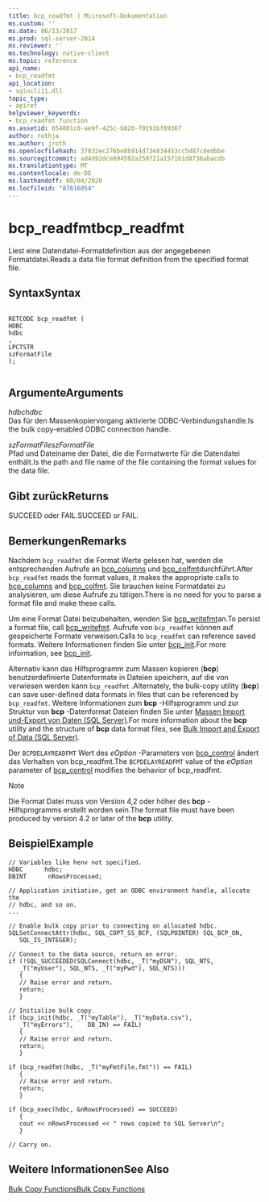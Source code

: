 ```yaml
---
title: bcp_readfmt | Microsoft-Dokumentation
ms.custom: ''
ms.date: 06/13/2017
ms.prod: sql-server-2014
ms.reviewer: ''
ms.technology: native-client
ms.topic: reference
api_name:
- bcp_readfmt
api_location:
- sqlncli11.dll
topic_type:
- apiref
helpviewer_keywords:
- bcp_readfmt function
ms.assetid: 654001c8-ae9f-425c-b820-f0191bf89367
author: rothja
ms.author: jroth
ms.openlocfilehash: 37032ec276be8b914d73e834453cc5d87cdedbbe
ms.sourcegitcommit: ad4d92dce894592a259721a1571b1d8736abacdb
ms.translationtype: MT
ms.contentlocale: de-DE
ms.lasthandoff: 08/04/2020
ms.locfileid: "87616054"
---
```

# <a name="bcp_readfmt"></a><span data-ttu-id="48a44-102">bcp_readfmt</span><span class="sxs-lookup"><span data-stu-id="48a44-102">bcp_readfmt</span></span>
  <span data-ttu-id="48a44-103">Liest eine Datendatei-Formatdefinition aus der angegebenen Formatdatei.</span><span class="sxs-lookup"><span data-stu-id="48a44-103">Reads a data file format definition from the specified format file.</span></span>  
  
## <a name="syntax"></a><span data-ttu-id="48a44-104">Syntax</span><span class="sxs-lookup"><span data-stu-id="48a44-104">Syntax</span></span>  
  
```  
  
RETCODE bcp_readfmt (  
HDBC   
hdbc  
,  
LPCTSTR   
szFormatFile  
);  
  
```  
  
## <a name="arguments"></a><span data-ttu-id="48a44-105">Argumente</span><span class="sxs-lookup"><span data-stu-id="48a44-105">Arguments</span></span>  
 <span data-ttu-id="48a44-106">*hdbc*</span><span class="sxs-lookup"><span data-stu-id="48a44-106">*hdbc*</span></span>  
 <span data-ttu-id="48a44-107">Das für den Massenkopiervorgang aktivierte ODBC-Verbindungshandle.</span><span class="sxs-lookup"><span data-stu-id="48a44-107">Is the bulk copy-enabled ODBC connection handle.</span></span>  
  
 <span data-ttu-id="48a44-108">*szFormatFile*</span><span class="sxs-lookup"><span data-stu-id="48a44-108">*szFormatFile*</span></span>  
 <span data-ttu-id="48a44-109">Pfad und Dateiname der Datei, die die Formatwerte für die Datendatei enthält.</span><span class="sxs-lookup"><span data-stu-id="48a44-109">Is the path and file name of the file containing the format values for the data file.</span></span>  
  
## <a name="returns"></a><span data-ttu-id="48a44-110">Gibt zurück</span><span class="sxs-lookup"><span data-stu-id="48a44-110">Returns</span></span>  
 <span data-ttu-id="48a44-111">SUCCEED oder FAIL.</span><span class="sxs-lookup"><span data-stu-id="48a44-111">SUCCEED or FAIL.</span></span>  
  
## <a name="remarks"></a><span data-ttu-id="48a44-112">Bemerkungen</span><span class="sxs-lookup"><span data-stu-id="48a44-112">Remarks</span></span>  
 <span data-ttu-id="48a44-113">Nachdem `bcp_readfmt` die Format Werte gelesen hat, werden die entsprechenden Aufrufe an [bcp_columns](bcp-columns.md) und [bcp_colfmt](bcp-colfmt.md)durchführt.</span><span class="sxs-lookup"><span data-stu-id="48a44-113">After `bcp_readfmt` reads the format values, it makes the appropriate calls to [bcp_columns](bcp-columns.md) and [bcp_colfmt](bcp-colfmt.md).</span></span> <span data-ttu-id="48a44-114">Sie brauchen keine Formatdatei zu analysieren, um diese Aufrufe zu tätigen.</span><span class="sxs-lookup"><span data-stu-id="48a44-114">There is no need for you to parse a format file and make these calls.</span></span>  
  
 <span data-ttu-id="48a44-115">Um eine Format Datei beizubehalten, wenden Sie [bcp_writefmt](bcp-writefmt.md)an.</span><span class="sxs-lookup"><span data-stu-id="48a44-115">To persist a format file, call [bcp_writefmt](bcp-writefmt.md).</span></span> <span data-ttu-id="48a44-116">Aufrufe von `bcp_readfmt` können auf gespeicherte Formate verweisen.</span><span class="sxs-lookup"><span data-stu-id="48a44-116">Calls to `bcp_readfmt` can reference saved formats.</span></span> <span data-ttu-id="48a44-117">Weitere Informationen finden Sie unter [bcp_init](bcp-init.md).</span><span class="sxs-lookup"><span data-stu-id="48a44-117">For more information, see [bcp_init](bcp-init.md).</span></span>  
  
 <span data-ttu-id="48a44-118">Alternativ kann das Hilfsprogramm zum Massen kopieren (**bcp**) benutzerdefinierte Datenformate in Dateien speichern, auf die von verwiesen werden kann `bcp_readfmt` .</span><span class="sxs-lookup"><span data-stu-id="48a44-118">Alternately, the bulk-copy utility (**bcp**) can save user-defined data formats in files that can be referenced by `bcp_readfmt`.</span></span> <span data-ttu-id="48a44-119">Weitere Informationen zum **bcp** -Hilfsprogramm und zur Struktur von **bcp** -Datenformat Dateien finden Sie unter [Massen Import und-Export von Daten &#40;SQL Server&#41;](../import-export/bulk-import-and-export-of-data-sql-server.md).</span><span class="sxs-lookup"><span data-stu-id="48a44-119">For more information about the **bcp** utility and the structure of **bcp** data format files, see [Bulk Import and Export of Data &#40;SQL Server&#41;](../import-export/bulk-import-and-export-of-data-sql-server.md).</span></span>  
  
 <span data-ttu-id="48a44-120">Der `BCPDELAYREADFMT` Wert des *eOption* -Parameters von [bcp_control](bcp-control.md) ändert das Verhalten von bcp_readfmt.</span><span class="sxs-lookup"><span data-stu-id="48a44-120">The `BCPDELAYREADFMT` value of the *eOption* parameter of [bcp_control](bcp-control.md) modifies the behavior of bcp_readfmt.</span></span>  
  
> [!NOTE]  
>  <span data-ttu-id="48a44-121">Die Format Datei muss von Version 4,2 oder höher des **bcp** -Hilfsprogramms erstellt worden sein.</span><span class="sxs-lookup"><span data-stu-id="48a44-121">The format file must have been produced by version 4.2 or later of the **bcp** utility.</span></span>  
  
## <a name="example"></a><span data-ttu-id="48a44-122">Beispiel</span><span class="sxs-lookup"><span data-stu-id="48a44-122">Example</span></span>  
  
```  
// Variables like henv not specified.  
HDBC      hdbc;  
DBINT      nRowsProcessed;  
  
// Application initiation, get an ODBC environment handle, allocate the  
// hdbc, and so on.  
...   
  
// Enable bulk copy prior to connecting on allocated hdbc.  
SQLSetConnectAttr(hdbc, SQL_COPT_SS_BCP, (SQLPOINTER) SQL_BCP_ON,  
   SQL_IS_INTEGER);  
  
// Connect to the data source, return on error.  
if (!SQL_SUCCEEDED(SQLConnect(hdbc, _T("myDSN"), SQL_NTS,  
   _T("myUser"), SQL_NTS, _T("myPwd"), SQL_NTS)))  
   {  
   // Raise error and return.  
   return;  
   }  
  
// Initialize bulk copy.   
if (bcp_init(hdbc, _T("myTable"), _T("myData.csv"),  
   _T("myErrors"),    DB_IN) == FAIL)  
   {  
   // Raise error and return.  
   return;  
   }  
  
if (bcp_readfmt(hdbc, _T("myFmtFile.fmt")) == FAIL)  
   {  
   // Raise error and return.  
   return;  
   }  
  
if (bcp_exec(hdbc, &nRowsProcessed) == SUCCEED)  
   {  
   cout << nRowsProcessed << " rows copied to SQL Server\n";  
   }  
  
// Carry on.  
```  
  
## <a name="see-also"></a><span data-ttu-id="48a44-123">Weitere Informationen</span><span class="sxs-lookup"><span data-stu-id="48a44-123">See Also</span></span>  
 [<span data-ttu-id="48a44-124">Bulk Copy Functions</span><span class="sxs-lookup"><span data-stu-id="48a44-124">Bulk Copy Functions</span></span>](sql-server-driver-extensions-bulk-copy-functions.md)  
  
  
